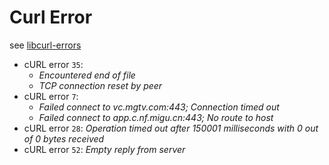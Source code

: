 # Curl Error

see [libcurl-errors](https://curl.haxx.se/libcurl/c/libcurl-errors.html)

-  cURL error `35`: 
   -  *Encountered end of file*
   -  *TCP connection reset by peer*
-  cURL error `7`: 
   -  *Failed connect to vc.mgtv.com:443; Connection timed out*
   -  *Failed connect to app.c.nf.migu.cn:443; No route to host*
-  cURL error `28`: *Operation timed out after 150001 milliseconds with 0 out of 0 bytes received*
-  cURL error `52`: *Empty reply from server*